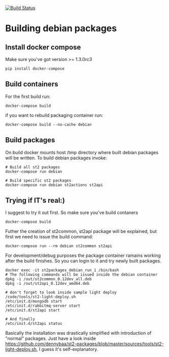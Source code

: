 [![Build Status](http://drone.vos.io/api/badge/github.com/dennybaa/st2-packages/status.svg?branch=master)](http://drone.vos.io/github.com/dennybaa/st2-packages)

# Building debian packages

## Install docker compose

Make sure you've got version >= 1.3.0rc3
```
pip install docker-compose
```

## Build containers

For the first build run:
```
docker-compose build
```
if you want to rebuild packaging container run:
```
docker-compose build --no-cache debian
```

## Build packages
On build docker mounts host /tmp directory where built debian packages will be written. To build debian packages invoke:
```
# Build all st2 packages
docker-compose run debian

# Build specific st2 packages
docker-compose run debian st2actions st2api
```

## Trying if IT's real:)
I suggest to try it out first. So make sure you've build contaners
```
docker-compose build
```

Futher the creation of st2common, st2api package will be explained, but first we need to issue the build command:

```
docker-compose run --rm debian st2common st2api 
```

For development/debug purposes the package container ramains working after the build finishes. So you can login to it and try newly built packages.


```
docker exec -it st2packages_debian_run_1 /bin/bash
# The following commands will be issued inside the debian container
dpkg -i /out/st2common_0.12dev_all.deb
dpkg -i /out/st2api_0.12dev_amd64.deb

# don't forget to look inside sample light deploy
/code/tools/st2-light-deploy.sh
/etc/init.d/mongodb start
/etc/init.d/rabbitmq-server start
/etc/init.d/st2api start

# And finally
/etc/init.d/st2api status
```

Basically the installation was drastically simplified with introduction of "normal" packages. Just have a look inside https://github.com/dennybaa/st2-packages/blob/master/sources/tools/st2-light-deploy.sh, I guess it's self-explanatory.
